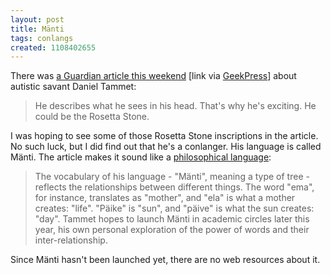 ```yaml
---
layout: post
title: Mänti
tags: conlangs
created: 1108402655
---
```

There was [a Guardian article this weekend](http://www.guardian.co.uk/weekend/story/0,,1409903,00.html) [link via [GeekPress](http://www.geekpress.com/2005_02_14_daily.html)]  about autistic savant Daniel Tammet:

> He describes what he sees in his head. That's why he's exciting. He could be the Rosetta Stone.

I was hoping to see some of those Rosetta Stone inscriptions in the article.  No such luck, but I did find out that he's a conlanger.  His language is called Mänti.  The article makes it sound like a [philosophical language](http://www.langmaker.com/mlclass.htm):

> The vocabulary of his language - "Mänti", meaning a type of tree - reflects the relationships between different things. The word "ema", for instance, translates as "mother", and "ela" is what a mother creates: "life". "Päike" is "sun", and "päive" is what the sun creates: "day". Tammet hopes to launch Mänti in academic circles later this year, his own personal exploration of the power of words and their inter-relationship.

Since Mänti hasn't been launched yet, there are no web resources about it.
